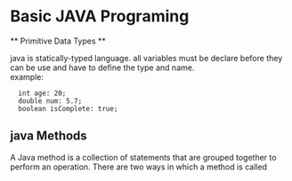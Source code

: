 # Basic JAVA Programing

** Primitive Data Types **

java is statically-typed language.
all variables must be declare before they can be use and have to define the type and name.<br/>
example:
```
  int age: 20;
  double num: 5.7;
  boolean isComplete: true;
```

## java Methods
A Java method is a collection of statements that are grouped together to perform an operation.
There are two ways in which a method is called
